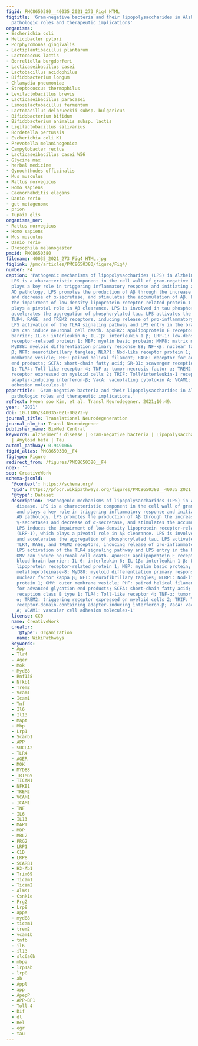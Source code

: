 ```yaml
---
figid: PMC8650380__40035_2021_273_Fig4_HTML
figtitle: 'Gram-negative bacteria and their lipopolysaccharides in Alzheimer’s disease:
  pathologic roles and therapeutic implications'
organisms:
- Escherichia coli
- Helicobacter pylori
- Porphyromonas gingivalis
- Lactiplantibacillus plantarum
- Lactococcus lactis
- Borreliella burgdorferi
- Lacticaseibacillus casei
- Lactobacillus acidophilus
- Bifidobacterium longum
- Chlamydia pneumoniae
- Streptococcus thermophilus
- Levilactobacillus brevis
- Lacticaseibacillus paracasei
- Limosilactobacillus fermentum
- Lactobacillus delbrueckii subsp. bulgaricus
- Bifidobacterium bifidum
- Bifidobacterium animalis subsp. lactis
- Ligilactobacillus salivarius
- Bordetella pertussis
- Escherichia coli K1
- Prevotella melaninogenica
- Campylobacter rectus
- Lacticaseibacillus casei W56
- Glycine max
- herbal medicine
- Gynochthodes officinalis
- Mus musculus
- Rattus norvegicus
- Homo sapiens
- Caenorhabditis elegans
- Danio rerio
- gut metagenome
- prion
- Tupaia glis
organisms_ner:
- Rattus norvegicus
- Homo sapiens
- Mus musculus
- Danio rerio
- Drosophila melanogaster
pmcid: PMC8650380
filename: 40035_2021_273_Fig4_HTML.jpg
figlink: /pmc/articles/PMC8650380/figure/Fig4/
number: F4
caption: 'Pathogenic mechanisms of lipopolysaccharides (LPS) in Alzheimer’s disease.
  LPS is a characteristic component in the cell wall of gram-negative bacteria and
  plays a key role in triggering inflammatory response and initiating and promoting
  AD pathology. LPS promotes the production of Aβ through the increase of β- and γ-secretases
  and decrease of α-secretase, and stimulates the accumulation of Aβ. LPS induces
  the impairment of low-density lipoprotein receptor-related protein-1 (LRP-1), which
  plays a pivotal role in Aβ clearance. LPS is involved in tau phosphorylation, and
  accelerates the aggregation of phosphorylated tau. LPS activates the microglial
  TLR4, RAGE, and TREM2 receptors, inducing release of pro-inflammatory cytokines.
  LPS activation of the TLR4 signaling pathway and LPS entry in the brain through
  OMV can induce neuronal cell death. ApoER2: apolipoprotein E receptor 2; BBB: blood–brain
  barrier; IL-6: interleukin 6; IL-1β: interleukin 1 β; LRP-1: low-density lipoprotein
  receptor-related protein 1; MBP: myelin basic protein; MMP8: matrix metalloproteinase-8;
  MyD88: myeloid differentiation primary response 88; NF-κβ: nuclear factor kappa
  β; NFT: neurofibrillary tangles; NLRP1: Nod-like receptor protein 1; OMV: outer
  membrane vesicle; PHF: paired helical filament; RAGE: receptor for advanced glycation
  end products; SCFA: short-chain fatty acid; SR-B1: scavenger reception class B type
  1; TLR4: Toll-like receptor 4; TNF-α: tumor necrosis factor α; TREM2: triggering
  receptor expressed on myeloid cells 2; TRIF: Toll/interleukin-1 receptor-domain-containing
  adapter-inducing interferon-β; VacA: vacuolating cytotoxin A; VCAM1: vascular cell
  adhesion molecules-1'
papertitle: 'Gram-negative bacteria and their lipopolysaccharides in Alzheimer’s disease:
  pathologic roles and therapeutic implications.'
reftext: Hyeon soo Kim, et al. Transl Neurodegener. 2021;10:49.
year: '2021'
doi: 10.1186/s40035-021-00273-y
journal_title: Translational Neurodegeneration
journal_nlm_ta: Transl Neurodegener
publisher_name: BioMed Central
keywords: Alzheimer’s disease | Gram-negative bacteria | Lipopolysaccharide | Exotoxin
  | Amyloid beta | Tau
automl_pathway: 0.9491066
figid_alias: PMC8650380__F4
figtype: Figure
redirect_from: /figures/PMC8650380__F4
ndex: ''
seo: CreativeWork
schema-jsonld:
  '@context': https://schema.org/
  '@id': https://pfocr.wikipathways.org/figures/PMC8650380__40035_2021_273_Fig4_HTML.html
  '@type': Dataset
  description: 'Pathogenic mechanisms of lipopolysaccharides (LPS) in Alzheimer’s
    disease. LPS is a characteristic component in the cell wall of gram-negative bacteria
    and plays a key role in triggering inflammatory response and initiating and promoting
    AD pathology. LPS promotes the production of Aβ through the increase of β- and
    γ-secretases and decrease of α-secretase, and stimulates the accumulation of Aβ.
    LPS induces the impairment of low-density lipoprotein receptor-related protein-1
    (LRP-1), which plays a pivotal role in Aβ clearance. LPS is involved in tau phosphorylation,
    and accelerates the aggregation of phosphorylated tau. LPS activates the microglial
    TLR4, RAGE, and TREM2 receptors, inducing release of pro-inflammatory cytokines.
    LPS activation of the TLR4 signaling pathway and LPS entry in the brain through
    OMV can induce neuronal cell death. ApoER2: apolipoprotein E receptor 2; BBB:
    blood–brain barrier; IL-6: interleukin 6; IL-1β: interleukin 1 β; LRP-1: low-density
    lipoprotein receptor-related protein 1; MBP: myelin basic protein; MMP8: matrix
    metalloproteinase-8; MyD88: myeloid differentiation primary response 88; NF-κβ:
    nuclear factor kappa β; NFT: neurofibrillary tangles; NLRP1: Nod-like receptor
    protein 1; OMV: outer membrane vesicle; PHF: paired helical filament; RAGE: receptor
    for advanced glycation end products; SCFA: short-chain fatty acid; SR-B1: scavenger
    reception class B type 1; TLR4: Toll-like receptor 4; TNF-α: tumor necrosis factor
    α; TREM2: triggering receptor expressed on myeloid cells 2; TRIF: Toll/interleukin-1
    receptor-domain-containing adapter-inducing interferon-β; VacA: vacuolating cytotoxin
    A; VCAM1: vascular cell adhesion molecules-1'
  license: CC0
  name: CreativeWork
  creator:
    '@type': Organization
    name: WikiPathways
  keywords:
  - App
  - Tlr4
  - Ager
  - Mok
  - Myd88
  - Rnf138
  - Nfkb1
  - Trem2
  - Vcam1
  - Icam1
  - Tnf
  - Il6
  - Il13
  - Mapt
  - Mbp
  - Lrp1
  - Scarb1
  - APP
  - SUCLA2
  - TLR4
  - AGER
  - MOK
  - MYD88
  - TRIM69
  - TICAM1
  - NFKB1
  - TREM2
  - VCAM1
  - ICAM1
  - TNF
  - IL6
  - IL13
  - MAPT
  - MBP
  - MBL2
  - PRG2
  - LRP1
  - C1D
  - LRP8
  - SCARB1
  - H2-Ab1
  - Trim69
  - Ticam1
  - Ticam2
  - Alms1
  - Csnk1e
  - Prg2
  - Lrp8
  - appa
  - myd88
  - ticam1
  - trem2
  - vcam1b
  - tnfb
  - il6
  - il13
  - slc6a6b
  - mbpa
  - lrp1ab
  - lrp8
  - ab
  - Appl
  - app
  - ApepP
  - APP-BP1
  - Toll-4
  - Dif
  - dl
  - Rel
  - egr
  - tau
---
```

